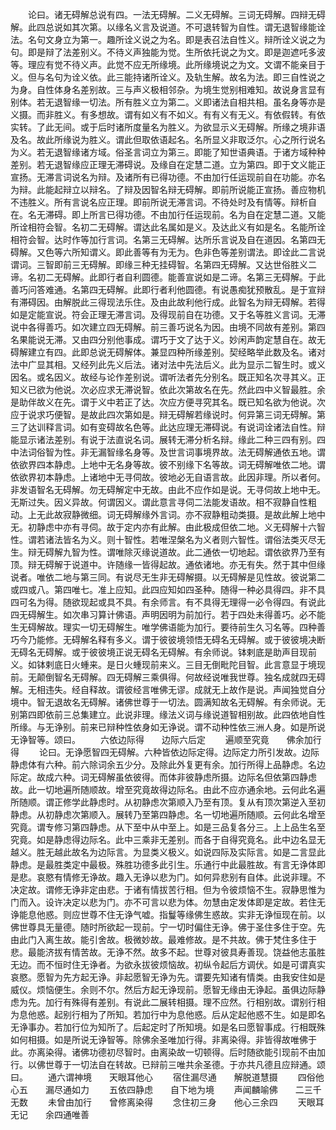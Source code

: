 <!-- { "loadSidebar": true } -->
　　论曰。诸无碍解总说有四。一法无碍解。二义无碍解。三词无碍解。四辩无碍解。此四总说如其次第。以缘名义言及说道。不可退转智为自性。谓无退智缘能诠法。名句文身立为第一。趣所诠义说之为名。即是表召法自性义。辩所诠义说之为句。即是辩了法差别义。不待义声独能为觉。生所依托说之为文。即是迦遮吒多波等。理应有觉不待义声。此觉不应无所缘境。此所缘境说之为文。文谓不能亲目于义。但与名句为诠义依。此三能持诸所诠义。及轨生解。故名为法。即三自性说之为身。自性体身名差别故。三与声义极相邻杂。为境生觉别相难知。故说身言显有别体。若无退智缘一切法。所有胜义立为第二。义即诸法自相共相。虽名身等亦是义摄。而非胜义。有多想故。谓有如义有不如义。有有义有无义。有依假转。有依实转。了此无间。或于后时诸所度量名为胜义。为欲显示义无碍解。所缘之境非语及名。故此所缘说为胜义。谓此但取依语起名。名所显义非取泛尔。心之所行说名为义。若无退智缘诸方域。俗圣言词立为第三。即能了知世语典语。于诸方域种种差别。若无退智缘应正理无滞碍说。及缘自在定慧二道。立为第四。即于文义能正宣扬。无滞言词说名为辩。及诸所有已得功德。不由加行任运现前自在功能。亦名为辩。此能起辩立以辩名。了辩及因智名辩无碍解。即前所说能正宣扬。善应物机不违胜义。所有言说名应正理。即前所说无滞言词。不待处时及有情等。辩析自在。名无滞碍。即上所言已得功德。不由加行任运现前。名为自在定慧二道。又能所诠相符会智。名初二无碍解。谓达此名属如是义。及达此义有如是名。名能所诠相符会智。达时作等加行言词。名第三无碍解。达所乐言说及自在道因。名第四无碍解。又色等六所知谓义。即此善等有为无为。色非色等差别谓法。即诠此二言说谓词。三智即前三无碍解。即缘三种无挂碍智。名第四无碍解。又达世俗胜义二谛。名初二无碍解。此即行者自利圆德。能善宣说如是二谛。名第三无碍解。于此善巧问答难通。名第四无碍解。此即行者利他圆德。有说愚痴犹预散乱。是于宣辩有滞碍因。由解脱此三得现法乐住。及由此故利他行成。此智名为辩无碍解。若得如是定能宣说。符会正理无滞言词。及得现前自在功德。又于名等胜义言词。无滞说中各得善巧。如次建立四无碍解。前三善巧说名为因。由境不同故有差别。第四名果能说无滞。又由四分别他事成。谓巧于文了达于义。妙闲声韵定慧自在。故无碍解建立有四。此即总说无碍解体。兼显四种所缘差别。契经略举此数及名。诸对法中广显其相。又经列此先义后法。诸对法中先法后义。此为显示二智生时。或义因名。或名因义。故经与论作差别说。谓听法者先分别名。既正知名次寻其义。正知义已欲为他说。次必应求无滞说智。依此次第故名在先。然此四中义智最胜。余是助伴故义在先。谓于义中若正了达。次应方便寻究其名。既已知名欲为他说。次应于说求巧便智。是故此四次第如是。辩无碍解若缘说时。何异第三词无碍解。第三了达训释言词。如有变碍故名色等。此达应理无滞碍说。有说词诠诸法自性。辩能显示诸法差别。有说于法直说名词。展转无滞分析名辩。缘此二种三四有别。四中法词俗智为性。非无漏智缘名身等。及世言词事境界故。法无碍解通依五地。谓依欲界四本静虑。上地中无名身等故。彼不别缘下名等故。词无碍解唯依二地。谓依欲界初本静虑。上诸地中无寻伺故。彼地必无自语言故。此因非理。所以者何。非发语智名无碍解。勿无碍解定中无故。由此不应作如是说。无寻伺故上地中无。无斯过失。因义异故。何谓因义。谓此意言寻伺二法能发语故。相不寂静自性粗动。上无此故寂静微细。词无碍解缘外言词。亦不寂静粗动类摄。是故此解上地中无。初静虑中亦有寻伺。故于定内亦有此解。由此极成但依二地。义无碍解十六智性。谓若诸法皆名为义。则十智性。若唯涅槃名为义者则六智性。谓俗法类灭尽无生。辩无碍解九智为性。谓唯除灭缘说道故。此二通依一切地起。谓依欲界乃至有顶。辩无碍解于说道中。许随缘一皆得起故。通依诸地。亦无有失。然于其中但缘说者。唯依二地与第三同。有说尽无生非无碍解摄。以无碍解是见性故。彼说第二或四或八。第四唯七。准上应知。此四应知如四圣种。随得一种必具得四。非不具四可名为得。随欲现起或具不具。有余师言。有不具得无理得一必令得四。有说此四无碍解生。如次串习算计佛语。声明因明为前加行。若于四处未得善巧。必不能生无碍解故。理实一切无碍解生。唯学佛语能为加行。要待前生久习名等。四种善巧今乃能修。无碍解名释有多义。谓于彼彼境领悟无碍名无碍解。或于彼彼境决断无碍名无碍解。或于彼彼境正说无碍名无碍解。有余师说。钵剌底是助声目现前义。如钵剌底日火蝩来。是日火蝩现前来义。三目无倒毗陀目智。此言意显于境现前。无颠倒智名无碍解。四无碍解三乘俱得。何故经说唯我世尊。独名成就四无碍解。无相违失。经自释故。谓彼经言唯佛无谬。成就无上故作是说。声闻独觉自分境中。智无退故名无碍解。诸佛世尊于一切法。圆满知故名无碍解。有余师说。无别第四即依前三总集建立。此说非理。缘法义词与缘说道智相别故。此四依地自性所缘。与无诤别。前来已辩种性依身如无诤说。谓不动种性依三洲人身。如是所说无诤智等。颂曰。
　　六依边际得　　边际六后定
　　遍顺至究竟　　佛余加行得
　　论曰。无诤愿智四无碍解。六种皆依边际定得。边际定力所引发故。边际静虑体有六种。前六除词余五少分。及除此外复更有余。加行所得上品静虑。名边际定。故成六种。词无碍解虽依彼得。而体非彼静虑所摄。边际名但依第四静虑故。此一切地遍所随顺故。增至究竟故得边际名。由此不应亦通余地。云何此名遍所随顺。谓正修学此静虑时。从初静虑次第顺入乃至有顶。复从有顶次第逆入至初静虑。从初静虑次第顺入。展转乃至第四静虑。名一切地遍所随顺。云何此名增至究竟。谓专修习第四静虑。从下至中从中至上。如是三品复各分三。上上品生名至究竟。如是静虑得边际名。此中三乘非无差别。而各于自得究竟名。此中边名显无越义。胜无越此故名为边际言。为显类义极义。如说四际及实际言。如是二言显此静虑。是最胜类定中最极。殊胜功德多此引生。乐通行中此最胜故。有言无诤体即是悲。哀愍有情修无诤故。趣入无诤以悲为门。如何异悲别有自体。此说非理。不决定故。谓修无诤非定由悲。于诸有情拔苦行相。但为令彼烦恼不生。寂静思惟为门而入。设许决定以悲为门。亦不可言以悲为体。勿慧由定发体即是定故。若住无诤能息他惑。则应世尊不住无诤气嘘。指鬘等缘佛生惑故。实非无诤恒现在前。以佛世尊具无量德。随时所欲起一现前。宁一切时偏住无诤。佛于圣住多住于空。先由此门入离生故。能引舍故。极微妙故。最难修故。是不共故。佛于梵住多住于悲。最能济拔有情苦故。无诤不然。故多不起。世尊对彼具寿善现。饶益他志虽胜无边。而不恒时住无诤者。为欲永拔彼烦恼故。初纵令起后方调伏。如是可谓真实哀愍。愿智为先方起无诤。非起愿智无诤为先。谓要先知诸有情类。由我安住如是威仪。烦恼便生。余则不尔。然后方起无诤现前。愿智无缘由无诤起。虽俱边际静虑为先。加行有殊得有差别。有说此二展转相摄。理不应然。行相别故。谓别行相为息他惑。起别行相为了所知。若加行中为息他惑。后从定起他惑不生。如是即名无诤事办。若加行位为知所了。后起定时了所知境。如是名曰愿智事成。行相既殊如何相摄。如是所说无诤智等。除佛余圣唯加行得。非离染得。非皆得故唯佛于此。亦离染得。诸佛功德初尽智时。由离染故一切顿得。后时随欲能引现前不由加行。以佛世尊于一切法自在转故。已辩前三唯共余圣德。于亦共凡德且应辩通。颂曰。
　　通六谓神境　　天眼耳他心
　　宿住漏尽通　　解脱道慧摄
　　四俗他心五　　漏尽通如力
　　五依四静虑　　自下地为境
　　声闻麟喻佛　　二三千无数
　　未曾由加行　　曾修离染得
　　念住初三身　　他心三余四
　　天眼耳无记　　余四通唯善
